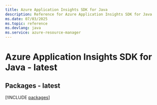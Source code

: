 ```yaml
---
title: Azure Application Insights SDK for Java
description: Reference for Azure Application Insights SDK for Java
ms.date: 07/03/2025
ms.topic: reference
ms.devlang: java
ms.service: azure-resource-manager
---
```

# Azure Application Insights SDK for Java - latest
## Packages - latest
[!INCLUDE [packages](application-insights-index.md)]